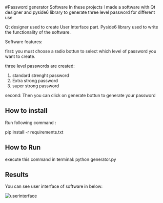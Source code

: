 
#Password generator Software
In these projects I made a software with Qt designer and pyside6 library to generate three level password for different use

Qt designer used to create User Interface part.
Pyside6 library used to write the functionality of the software.

Software features:

first:
you must choose a radio bottun to select which level of password you want to create.

three level passwords are created:
1. standard strenght password
2. Extra strong password
3. super strong password

second:
Then you can click on generate bottun to generate your password


## How to install
Run following command :

pip install -r requirements.txt


## How to Run
execute this command in terminal:
python generator.py


## Results

You can see user interface of software in below:

![userinterface](https://github.com/javad7189/python-assignment/assets/86910174/9364e2c9-d6ec-4e42-a4e7-e2f4ea3aeadb)









